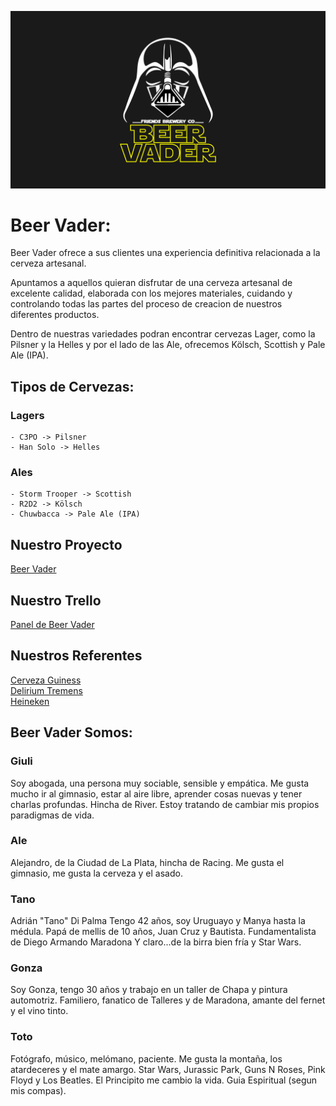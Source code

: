 ![Logo Beer Vader](/design/logo-bv.png "Logo Beer Vader")
# Beer Vader:

Beer Vader ofrece a sus clientes una experiencia definitiva relacionada a la cerveza artesanal.

Apuntamos a aquellos quieran disfrutar de una cerveza artesanal de excelente calidad, elaborada con los mejores materiales, cuidando y controlando todas las partes del proceso de creacion de nuestros diferentes productos.

Dentro de nuestras variedades podran encontrar cervezas Lager, como la Pilsner y la Helles y por el lado de las Ale, ofrecemos Kölsch, Scottish y Pale Ale (IPA).

## Tipos de Cervezas:

### Lagers
    - C3PO -> Pilsner
    - Han Solo -> Helles

### Ales
    - Storm Trooper -> Scottish
    - R2D2 -> Kölsch
    - Chuwbacca -> Pale Ale (IPA)

## Nuestro Proyecto
[Beer Vader](https://github.com/T0to22/grupo-1--beer-vader)

## Nuestro Trello
[Panel de Beer Vader](https://trello.com/b/BXn8lURR/beer-vader-brewery-co)

## Nuestros Referentes
[Cerveza Guiness](https://www.guinness.com/) \
[Delirium Tremens](https://www.delirium.be/) \
[Heineken](https://www.heineken.com/)


## Beer Vader Somos:

### Giuli 
Soy abogada, una persona muy sociable, sensible y empática.
Me gusta mucho ir al gimnasio, estar al aire libre, aprender cosas nuevas y tener charlas profundas. Hincha de River.
Estoy tratando de cambiar mis propios paradigmas de vida.

### Ale
Alejandro, de la Ciudad de La Plata, hincha de Racing. Me gusta el gimnasio, me gusta la cerveza y el asado.

### Tano
Adrián "Tano" Di Palma
Tengo 42 años, soy Uruguayo y Manya hasta la médula.
Papá de mellis de 10 años, Juan Cruz y Bautista.
Fundamentalista de Diego Armando Maradona
Y claro...de la birra bien fría y Star Wars.

### Gonza
Soy Gonza, tengo 30 años y trabajo en un taller de Chapa y pintura automotriz.
Familiero, fanatico de Talleres y de Maradona, amante del fernet y el vino tinto.

### Toto
Fotógrafo, músico, melómano, paciente. Me gusta la montaña, los atardeceres y el mate amargo.
Star Wars, Jurassic Park, Guns N Roses, Pink Floyd y Los Beatles. El Principito me cambio la vida.
Guia Espiritual (segun mis compas).
